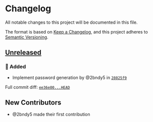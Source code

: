 # Changelog

All notable changes to this project will be documented in this file.

The format is based on [Keep a Changelog](https://keepachangelog.com/en/1.0.0/),
and this project adheres to [Semantic Versioning](https://semver.org/spec/v2.0.0.html).
<!-- markdownlint-disable MD024 -->

## [Unreleased]

### <!-- 1 --> 🚀 Added

- Implement password generation by @2bndy5 in [`28025f9`](https://github.com/2bndy5/mk-pass/commit/28025f9d15341899b79e26c716c069a46180ab9f)

[Unreleased]: https://github.com/2bndy5/mk-pass/compare/ee36e009b3f25b06f95ecd265eaadac9e59e6749...HEAD

Full commit diff: [`ee36e00...HEAD`][Unreleased]

## New Contributors

- @2bndy5 made their first contribution


<!-- generated by git-cliff -->
